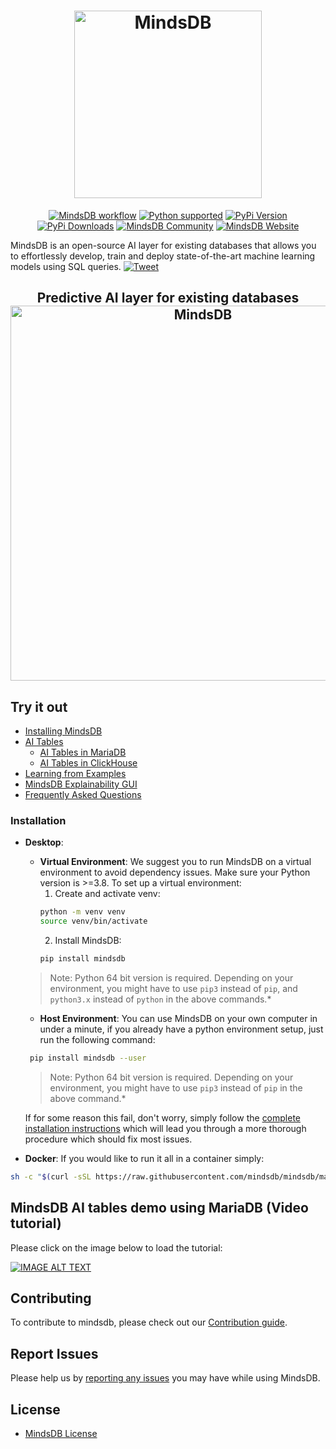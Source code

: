 <h1 align="center">
	<img width="300" src="https://github.com/mindsdb/mindsdb_native/blob/stable/assets/MindsDBColorPurp@3x.png?raw=true" alt="MindsDB">
	<br>

</h1>
<p align="center">
	<a href="https://github.com/mindsdb/mindsdb/actions"><img src="https://github.com/mindsdb/mindsdb/workflows/MindsDB%20workflow/badge.svg" alt="MindsDB workflow"></a>
  <a href="https://www.python.org/downloads/"><img src="https://img.shields.io/badge/python-3.6%20|%203.7|%203.8-brightgreen.svg" alt="Python supported"></a>
   <a href="https://pypi.org/project/MindsDB/"><img src="https://badge.fury.io/py/MindsDB.svg" alt="PyPi Version"></a>
  <a href="https://pypi.org/project/MindsDB/"><img src="https://img.shields.io/pypi/dm/mindsdb" alt="PyPi Downloads"></a>
  <a href="https://community.mindsdb.com/"><img src="https://img.shields.io/discourse/posts?server=https%3A%2F%2Fcommunity.mindsdb.com%2F" alt="MindsDB Community"></a>
  <a href="https://www.mindsdb.com/"><img src="https://img.shields.io/website?url=https%3A%2F%2Fwww.mindsdb.com%2F" alt="MindsDB Website"></a>	
</p>

MindsDB is an open-source AI layer for existing databases that allows you to effortlessly develop, train and deploy state-of-the-art machine learning models using SQL queries. [![Tweet](https://img.shields.io/twitter/url/http/shields.io.svg?style=social)](https://twitter.com/intent/tweet?text=Machine%20Learning%20in%20one%20line%20of%20code%21&url=https://www.mindsdb.com&via=mindsdb&hashtags=ai,ml,machine_learning,neural_networks)

<h2 align="center">
   Predictive AI layer for existing databases
   <br/>
  <img width="600" src="https://assets.website-files.com/5f500135c5852524c3845958/5f5024f70d3e5f408250a4a9_Mindsdb%20AI%20tables.gif" alt="MindsDB">	
</h2>


## Try it out

* [Installing MindsDB](https://docs.mindsdb.com/Installing/)
* [AI Tables](https://docs.mindsdb.com/databases/)
	* [AI Tables in MariaDB](https://docs.mindsdb.com/databases/MariaDB/)
	* [AI Tables in ClickHouse](https://docs.mindsdb.com/databases/Clickhouse/)
* [Learning from Examples](https://docs.mindsdb.com/tutorials/BasicExample/)
* [MindsDB Explainability GUI](http://mindsdb.com/product)
* [Frequently Asked Questions](https://docs.mindsdb.com/FAQ/)

### Installation


* **Desktop**:
  * **Virtual Environment**: We suggest you to run MindsDB on a virtual environment to avoid dependency issues. Make sure your Python version is >=3.8. To set up a virtual environment:
    1. Create and activate venv:
    ```bash
    python -m venv venv
    source venv/bin/activate
    ```
    2. Install MindsDB:
    ```bash
    pip install mindsdb
    ```
   >Note: Python 64 bit version is required. Depending on your environment, you might have to use `pip3` instead of `pip`, and `python3.x` instead of `python` in the above commands.*
 
  * **Host Environment**: You can use MindsDB on your own computer in under a minute, if you already have a python environment setup, just run the following command:

  ```bash
   pip install mindsdb --user
  ```

  >Note: Python 64 bit version is required. Depending on your environment, you might have to use `pip3` instead of `pip` in the above command.*

  If for some reason this fail, don't worry, simply follow the [complete installation instructions](https://docs.mindsdb.com/Installing/) which will lead you through a more thorough procedure which should fix most issues.

* **Docker**: If you would like to run it all in a container simply:  

```bash
sh -c "$(curl -sSL https://raw.githubusercontent.com/mindsdb/mindsdb/master/distributions/docker/build-docker.sh)"
```

## MindsDB AI tables demo using MariaDB (Video tutorial)

Please click on the image below to load the tutorial:

<div>
  <a href="https://www.youtube.com/embed/Tguat5jjD4g"><img src="https://img.youtube.com/vi/Tguat5jjD4g/0.jpg" alt="IMAGE ALT TEXT"></a>
</div>

## Contributing

To contribute to mindsdb, please check out our [Contribution guide](https://github.com/mindsdb/mindsdb/blob/stable/CONTRIBUTING.md).


## Report Issues

Please help us by [reporting any issues](https://github.com/mindsdb/mindsdb/issues/new/choose) you may have while using MindsDB.

## License

* [MindsDB License](https://github.com/mindsdb/mindsdb/blob/master/LICENSE)
